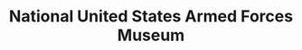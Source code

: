 ---
layout: repo
title: "National United States Armed Forces Museum"
id: 17376
permalink: repos/17376/
---